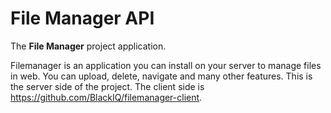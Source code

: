 # File Manager API

The **File Manager** project application.

Filemanager is an application you can install on your server to manage files in web. You can upload, delete, navigate and many other features. This is the server side of the project. The client side is https://github.com/BlackIQ/filemanager-client.
